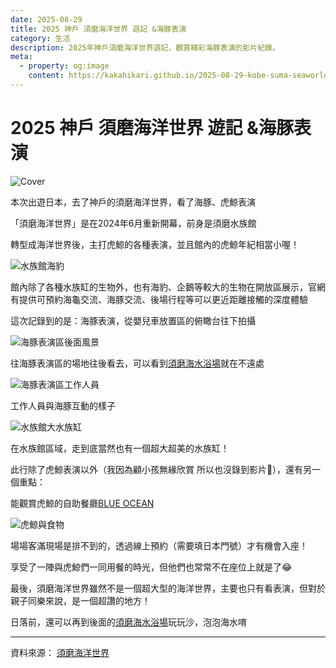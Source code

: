 ```yaml
---
date: 2025-08-29
title: 2025 神戶 須磨海洋世界 遊記 &海豚表演
category: 生活
description: 2025年神戶須磨海洋世界遊記，觀賞精彩海豚表演的影片紀錄。
meta:
  - property: og:image
    content: https://kakahikari.github.io/2025-08-29-kobe-suma-seaworld/cover.jpg
---
```


# 2025 神戶 須磨海洋世界 遊記 &海豚表演

![Cover](/2025-08-29-kobe-suma-seaworld/cover.jpg)

本次出遊日本，去了神戶的須磨海洋世界，看了海豚、虎鯨表演

「須磨海洋世界」是在2024年6月重新開幕，前身是須磨水族館

轉型成海洋世界後，主打虎鯨的各種表演，並且館內的虎鯨年紀相當小喔！

![水族館海豹](/2025-08-29-kobe-suma-seaworld/img03.jpg)

館內除了各種水族缸的生物外，也有海豹、企鵝等較大的生物在開放區展示，官網有提供可預約海龜交流、海豚交流、後場行程等可以更近距離接觸的深度體驗

這次記錄到的是：海豚表演，從嬰兒車放置區的俯瞰台往下拍攝

<YouTube id="nx2mjYYbnvY" />

![海豚表演區後面風景](/2025-08-29-kobe-suma-seaworld/img01.jpg)

往海豚表演區的場地往後看去，可以看到[須磨海水浴場](https://maps.app.goo.gl/zumxHq1woJSDqtKX7)就在不遠處

![海豚表演區工作人員](/2025-08-29-kobe-suma-seaworld/img02.jpg)

工作人員與海豚互動的樣子

![水族館大水族缸](/2025-08-29-kobe-suma-seaworld/img04.jpg)

在水族館區域，走到底當然也有一個超大超美的水族缸！

此行除了虎鯨表演以外（我因為顧小孩無緣欣賞 所以也沒錄到影片🫠），還有另一個重點：

能觀賞虎鯨的自助餐廳[BLUE OCEAN](https://www.kobesuma-seaworld.jp/zh-tw/facilities/restaurant/)

![虎鯨與食物](/2025-08-29-kobe-suma-seaworld/img05.jpg)

場場客滿現場是排不到的，透過線上預約（需要填日本門號）才有機會入座！

享受了一陣與虎鯨們一同用餐的時光，但他們也常常不在座位上就是了😂

最後，須磨海洋世界雖然不是一個超大型的海洋世界，主要也只有看表演，但對於親子同樂來說，是一個超讚的地方！

日落前，還可以再到後面的[須磨海水浴場](https://maps.app.goo.gl/zumxHq1woJSDqtKX7)玩玩沙，泡泡海水唷

---

資料來源： [須磨海洋世界](https://www.kobesuma-seaworld.jp/zh-tw/)
